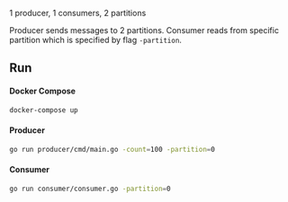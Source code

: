 1 producer, 1 consumers, 2 partitions

Producer sends messages to 2 partitions. Consumer reads from specific partition which is specified by flag `-partition`.

## Run

#### Docker Compose

```bash
docker-compose up
```

#### Producer

```bash
go run producer/cmd/main.go -count=100 -partition=0
```

#### Consumer

```bash
go run consumer/consumer.go -partition=0
```
